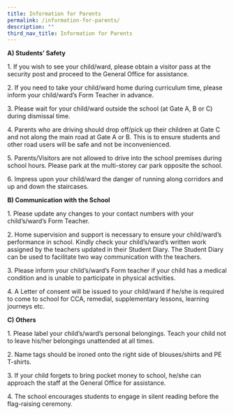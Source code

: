 ```yaml
---
title: Information for Parents
permalink: /information-for-parents/
description: ""
third_nav_title: Information for Parents
---
```

**A) Students’ Safety**

1\. If you wish to see your child/ward, please obtain a visitor pass at the security post and proceed to the General Office for assistance.

2\. If you need to take your child/ward home during curriculum time, please inform your child/ward’s Form Teacher in advance.

3\. Please wait for your child/ward outside the school (at Gate A, B or C) during dismissal time.

4\. Parents who are driving should drop off/pick up their children at Gate C and not along the main road at Gate A or B. This is to ensure students and other road users will be safe and not be inconvenienced.

5\. Parents/Visitors are not allowed to drive into the school premises during school hours. Please park at the multi-storey car park opposite the school.

6\. Impress upon your child/ward the danger of running along corridors and up and down the staircases.

**B) Communication with the School**

1\. Please update any changes to your contact numbers with your child’s/ward’s Form Teacher.

2\. Home supervision and support is necessary to ensure your child/ward’s performance in school. Kindly check your child’s/ward’s written work assigned by the teachers updated in their Student Diary. The Student Diary can be used to facilitate two way communication with the teachers.

3\. Please inform your child’s/ward’s Form teacher if your child has a medical condition and is unable to participate in physical activities.

4\. A Letter of consent will be issued to your child/ward if he/she is required to come to school for CCA, remedial, supplementary lessons, learning journeys etc.

**C) Others**

1\. Please label your child’s/ward’s personal belongings. Teach your child not to leave his/her belongings unattended at all times.

2\. Name tags should be ironed onto the right side of blouses/shirts and PE T-shirts.

3\. If your child forgets to bring pocket money to school, he/she can approach the staff at the General Office for assistance.

4\. The school encourages students to engage in silent reading before the flag-raising ceremony.